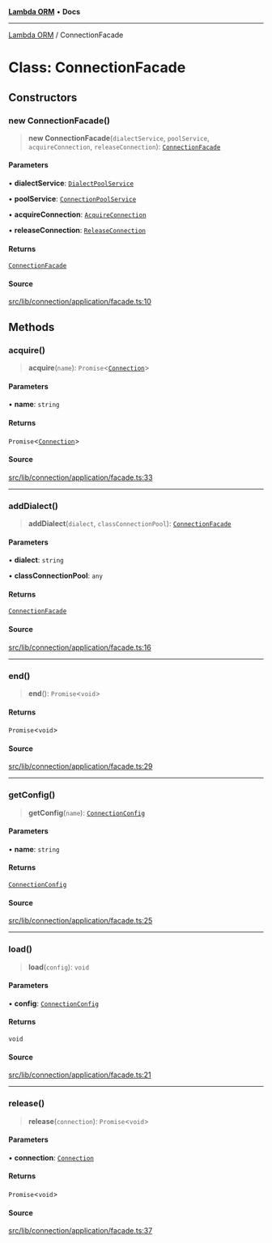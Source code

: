 [**Lambda ORM**](../README.md) • **Docs**

***

[Lambda ORM](../README.md) / ConnectionFacade

# Class: ConnectionFacade

## Constructors

### new ConnectionFacade()

> **new ConnectionFacade**(`dialectService`, `poolService`, `acquireConnection`, `releaseConnection`): [`ConnectionFacade`](ConnectionFacade.md)

#### Parameters

• **dialectService**: [`DialectPoolService`](DialectPoolService.md)

• **poolService**: [`ConnectionPoolService`](ConnectionPoolService.md)

• **acquireConnection**: [`AcquireConnection`](AcquireConnection.md)

• **releaseConnection**: [`ReleaseConnection`](ReleaseConnection.md)

#### Returns

[`ConnectionFacade`](ConnectionFacade.md)

#### Source

[src/lib/connection/application/facade.ts:10](https://github.com/lambda-orm/lambdaorm/blob/d3091fcee159ea28f1f31cae156d6b1e1cec840e/src/lib/connection/application/facade.ts#L10)

## Methods

### acquire()

> **acquire**(`name`): `Promise`\<[`Connection`](../interfaces/Connection.md)\>

#### Parameters

• **name**: `string`

#### Returns

`Promise`\<[`Connection`](../interfaces/Connection.md)\>

#### Source

[src/lib/connection/application/facade.ts:33](https://github.com/lambda-orm/lambdaorm/blob/d3091fcee159ea28f1f31cae156d6b1e1cec840e/src/lib/connection/application/facade.ts#L33)

***

### addDialect()

> **addDialect**(`dialect`, `classConnectionPool`): [`ConnectionFacade`](ConnectionFacade.md)

#### Parameters

• **dialect**: `string`

• **classConnectionPool**: `any`

#### Returns

[`ConnectionFacade`](ConnectionFacade.md)

#### Source

[src/lib/connection/application/facade.ts:16](https://github.com/lambda-orm/lambdaorm/blob/d3091fcee159ea28f1f31cae156d6b1e1cec840e/src/lib/connection/application/facade.ts#L16)

***

### end()

> **end**(): `Promise`\<`void`\>

#### Returns

`Promise`\<`void`\>

#### Source

[src/lib/connection/application/facade.ts:29](https://github.com/lambda-orm/lambdaorm/blob/d3091fcee159ea28f1f31cae156d6b1e1cec840e/src/lib/connection/application/facade.ts#L29)

***

### getConfig()

> **getConfig**(`name`): [`ConnectionConfig`](../interfaces/ConnectionConfig.md)

#### Parameters

• **name**: `string`

#### Returns

[`ConnectionConfig`](../interfaces/ConnectionConfig.md)

#### Source

[src/lib/connection/application/facade.ts:25](https://github.com/lambda-orm/lambdaorm/blob/d3091fcee159ea28f1f31cae156d6b1e1cec840e/src/lib/connection/application/facade.ts#L25)

***

### load()

> **load**(`config`): `void`

#### Parameters

• **config**: [`ConnectionConfig`](../interfaces/ConnectionConfig.md)

#### Returns

`void`

#### Source

[src/lib/connection/application/facade.ts:21](https://github.com/lambda-orm/lambdaorm/blob/d3091fcee159ea28f1f31cae156d6b1e1cec840e/src/lib/connection/application/facade.ts#L21)

***

### release()

> **release**(`connection`): `Promise`\<`void`\>

#### Parameters

• **connection**: [`Connection`](../interfaces/Connection.md)

#### Returns

`Promise`\<`void`\>

#### Source

[src/lib/connection/application/facade.ts:37](https://github.com/lambda-orm/lambdaorm/blob/d3091fcee159ea28f1f31cae156d6b1e1cec840e/src/lib/connection/application/facade.ts#L37)
